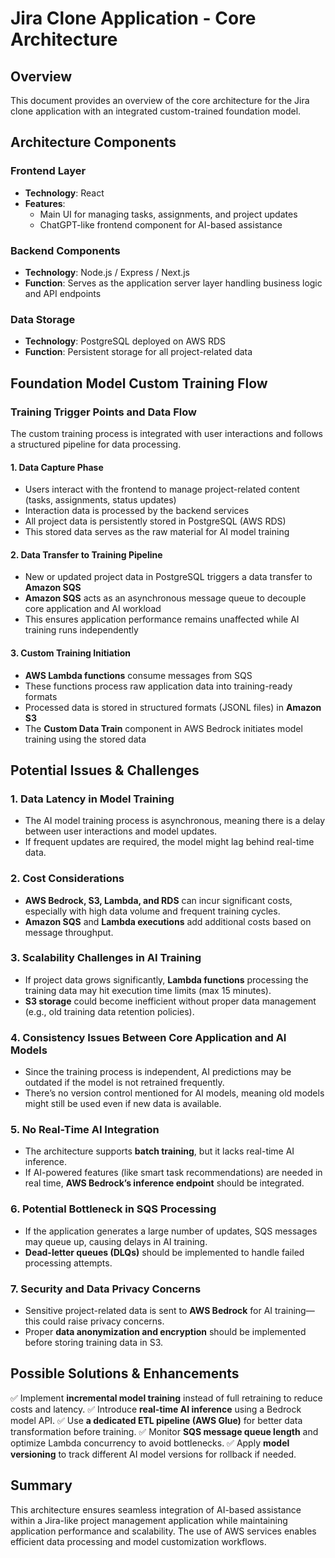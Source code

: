 # Jira Clone Application - Core Architecture

## Overview

This document provides an overview of the core architecture for the Jira clone application with an integrated custom-trained foundation model.

## Architecture Components

### Frontend Layer

- **Technology**: React
- **Features**:
  - Main UI for managing tasks, assignments, and project updates
  - ChatGPT-like frontend component for AI-based assistance

### Backend Components

- **Technology**: Node.js / Express / Next.js
- **Function**: Serves as the application server layer handling business logic and API endpoints

### Data Storage

- **Technology**: PostgreSQL deployed on AWS RDS
- **Function**: Persistent storage for all project-related data

## Foundation Model Custom Training Flow

### Training Trigger Points and Data Flow

The custom training process is integrated with user interactions and follows a structured pipeline for data processing.

#### 1. Data Capture Phase

- Users interact with the frontend to manage project-related content (tasks, assignments, status updates)
- Interaction data is processed by the backend services
- All project data is persistently stored in PostgreSQL (AWS RDS)
- This stored data serves as the raw material for AI model training

#### 2. Data Transfer to Training Pipeline

- New or updated project data in PostgreSQL triggers a data transfer to **Amazon SQS**
- **Amazon SQS** acts as an asynchronous message queue to decouple core application and AI workload
- This ensures application performance remains unaffected while AI training runs independently

#### 3. Custom Training Initiation

- **AWS Lambda functions** consume messages from SQS
- These functions process raw application data into training-ready formats
- Processed data is stored in structured formats (JSONL files) in **Amazon S3**
- The **Custom Data Train** component in AWS Bedrock initiates model training using the stored data

## Potential Issues & Challenges

### 1. Data Latency in Model Training

- The AI model training process is asynchronous, meaning there is a delay between user interactions and model updates.
- If frequent updates are required, the model might lag behind real-time data.

### 2. Cost Considerations

- **AWS Bedrock, S3, Lambda, and RDS** can incur significant costs, especially with high data volume and frequent training cycles.
- **Amazon SQS** and **Lambda executions** add additional costs based on message throughput.

### 3. Scalability Challenges in AI Training

- If project data grows significantly, **Lambda functions** processing the training data may hit execution time limits (max 15 minutes).
- **S3 storage** could become inefficient without proper data management (e.g., old training data retention policies).

### 4. Consistency Issues Between Core Application and AI Models

- Since the training process is independent, AI predictions may be outdated if the model is not retrained frequently.
- There’s no version control mentioned for AI models, meaning old models might still be used even if new data is available.

### 5. No Real-Time AI Integration

- The architecture supports **batch training**, but it lacks real-time AI inference.
- If AI-powered features (like smart task recommendations) are needed in real time, **AWS Bedrock’s inference endpoint** should be integrated.

### 6. Potential Bottleneck in SQS Processing

- If the application generates a large number of updates, SQS messages may queue up, causing delays in AI training.
- **Dead-letter queues (DLQs)** should be implemented to handle failed processing attempts.

### 7. Security and Data Privacy Concerns

- Sensitive project-related data is sent to **AWS Bedrock** for AI training—this could raise privacy concerns.
- Proper **data anonymization and encryption** should be implemented before storing training data in S3.

## Possible Solutions & Enhancements

✅ Implement **incremental model training** instead of full retraining to reduce costs and latency.
✅ Introduce **real-time AI inference** using a Bedrock model API.
✅ Use **a dedicated ETL pipeline (AWS Glue)** for better data transformation before training.
✅ Monitor **SQS message queue length** and optimize Lambda concurrency to avoid bottlenecks.
✅ Apply **model versioning** to track different AI model versions for rollback if needed.

## Summary

This architecture ensures seamless integration of AI-based assistance within a Jira-like project management application while maintaining application performance and scalability. The use of AWS services enables efficient data processing and model customization workflows.
